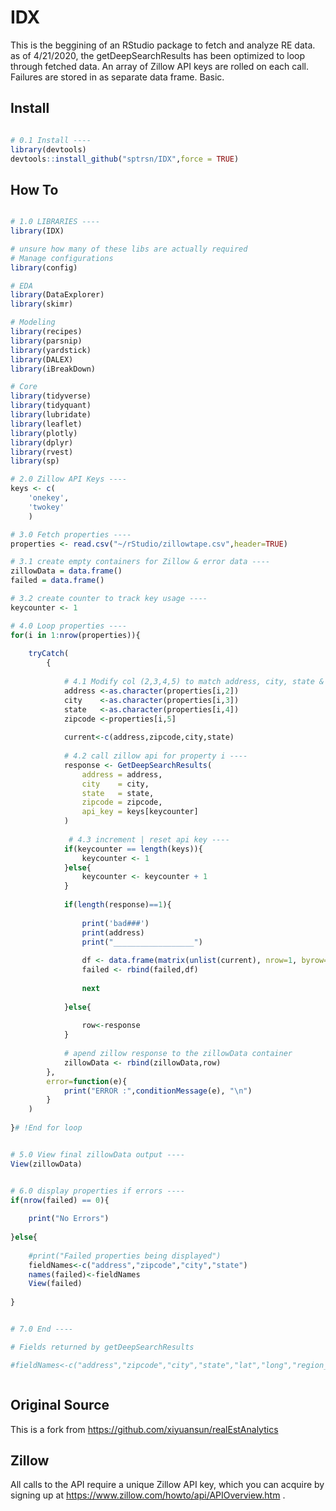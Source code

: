 
<!-- README.md is generated from README.Rmd. Please edit that file -->
IDX
================

This is the beggining of an RStudio package to fetch and analyze RE data. 
as of 4/21/2020, the getDeepSearchResults has been optimized to loop through fetched data.
An array of Zillow API keys are rolled on each call. 
Failures are stored in as separate data frame. Basic.

Install
------------

``` r

# 0.1 Install ----
library(devtools)
devtools::install_github("sptrsn/IDX",force = TRUE)
```

How To
----------

```r

# 1.0 LIBRARIES ----
library(IDX)

# unsure how many of these libs are actually required
# Manage configurations
library(config)

# EDA
library(DataExplorer)
library(skimr)

# Modeling
library(recipes)
library(parsnip)
library(yardstick)
library(DALEX)
library(iBreakDown)

# Core
library(tidyverse)
library(tidyquant)
library(lubridate)
library(leaflet)
library(plotly)
library(dplyr)
library(rvest)
library(sp)

# 2.0 Zillow API Keys ----
keys <- c(
    'onekey',
    'twokey'
    )

# 3.0 Fetch properties ---- 
properties <- read.csv("~/rStudio/zillowtape.csv",header=TRUE)

# 3.1 create empty containers for Zillow & error data ----
zillowData = data.frame()
failed = data.frame()

# 3.2 create counter to track key usage ----
keycounter <- 1

# 4.0 Loop properties ----
for(i in 1:nrow(properties)){
 
    tryCatch(
        {
                
            # 4.1 Modify col (2,3,4,5) to match address, city, state & zip in your data ----
            address <-as.character(properties[i,2])
            city    <-as.character(properties[i,3])
            state   <-as.character(properties[i,4])
            zipcode <-properties[i,5]
            
            current<-c(address,zipcode,city,state)
            
            # 4.2 call zillow api for property i ----
            response <- GetDeepSearchResults(
                address = address, 
                city    = city,
                state   = state,
                zipcode = zipcode,
                api_key = keys[keycounter]
            ) 
           
             # 4.3 increment | reset api key ----
            if(keycounter == length(keys)){ 
                keycounter <- 1
            }else{
                keycounter <- keycounter + 1
            }
            
            if(length(response)==1){
                
                print('bad###')
                print(address)
                print("__________________")    
                
                df <- data.frame(matrix(unlist(current), nrow=1, byrow=T),stringsAsFactors=FALSE)
                failed <- rbind(failed,df)
                
                next
                
            }else{
                
                row<-response
            }
            
            # apend zillow response to the zillowData container
            zillowData <- rbind(zillowData,row)
        },
        error=function(e){
            print("ERROR :",conditionMessage(e), "\n")
        }
    )
    
}# !End for loop


# 5.0 View final zillowData output ----
View(zillowData)


# 6.0 display properties if errors ----
if(nrow(failed) == 0){
    
    print("No Errors")
    
}else{
    
    #print("Failed properties being displayed")
    fieldNames<-c("address","zipcode","city","state")
    names(failed)<-fieldNames
    View(failed)
    
}


# 7.0 End ----

# Fields returned by getDeepSearchResults

#fieldNames<-c("address","zipcode","city","state","lat","long","region_name","region_id","type","zestimate","zest_lastupdated","zest_monthlychange","zest_percentile","zestimate_low","zestimate_high","rentzestimate","rent_lastupdated","rent_monthlychange","rentzestimate_low","rentzestimate_high","zpid","bathrooms","bedrooms","finishedSqFt","lastSoldDate","lastSoldPrice","lotSizeSqFt","taxAssessment","taxAssessmentYear","totalRooms","yearBuilt")



```
Original Source
------
This is a fork from https://github.com/xiyuansun/realEstAnalytics


Zillow
-------

All calls to the API require a unique Zillow API key, which you can acquire by signing up at <https://www.zillow.com/howto/api/APIOverview.htm> .

